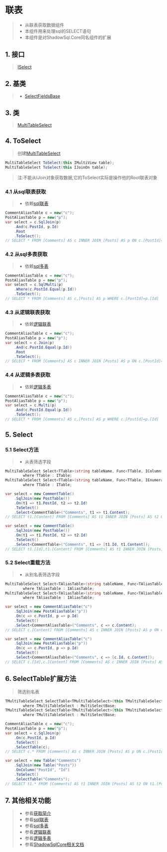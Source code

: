 # 联表
>* 从联表获取数据组件
>* 本组件用来处理sql的SELECT语句
>* 本组件是对ShadowSql.Core同名组件的扩展

## 1. 接口
>[ISelect](/api/ShadowSql.Select.ISelect.html)

## 2. 基类
>* [SelectFieldsBase](/api/ShadowSql.Select.SelectFieldsBase.html)

## 3. 类
>[MultiTableSelect](/api/ShadowSql.Select.MultiTableSelect.html)

## 4. ToSelect
>创建[MultiTableSelect](/api/ShadowSql.Select.MultiTableSelect.html)
~~~csharp
MultiTableSelect ToSelect(this IMultiView table);
MultiTableSelect ToSelect(this IJoinOn table);
~~~
>注:不能从IJoin对象获取数据,它的ToSelect实际是操作他的Root联表对象

### 4.1 从sql联表获取
>* 依赖[sql联表](../sqlquery/join.md)
~~~csharp
CommentAliasTable c = new("c");
PostAliasTable p = new("p");
var select = c.SqlJoin(p)
    .And(c.PostId, p.Id)
    .Root
    .ToSelect();
// SELECT * FROM [Comments] AS c INNER JOIN [Posts] AS p ON c.[PostId]=p.[Id]
~~~

### 4.2 从sql多表获取
>* 依赖[sql多表](../sqlquery/multi.md)
~~~csharp
CommentAliasTable c = new("c");
PostAliasTable p = new("p");
var select = c.SqlMulti(p)
    .Where(c.PostId.Equal(p.Id))
    .ToSelect();
// SELECT * FROM [Comments] AS c,[Posts] AS p WHERE c.[PostId]=p.[Id]
~~~

### 4.3 从逻辑联表获取
>* 依赖[逻辑联表](../query/join.md)
~~~csharp
CommentAliasTable c = new("c");
PostAliasTable p = new("p");
var select = c.Join(p)
    .And(c.PostId.Equal(p.Id))
    .Root
    .ToSelect();
// SELECT * FROM [Comments] AS c INNER JOIN [Posts] AS p ON c.[PostId]=p.[Id]
~~~

### 4.4 从逻辑多表获取
>* 依赖[逻辑多表](../query/multi.md)
~~~csharp
CommentAliasTable c = new("c");
PostAliasTable p = new("p");
var select = c.Multi(p)
    .And(c.PostId.Equal(p.Id))
    .ToSelect();
// SELECT * FROM [Comments] AS c,[Posts] AS p WHERE c.[PostId]=p.[Id]
~~~

## 5. Select
### 5.1 Select方法
>* 从表筛选字段
~~~csharp
MultiTableSelect Select<TTable>(string tableName, Func<TTable, IColumn> select)
        where TTable : ITable;
MultiTableSelect Select<TTable>(string tableName, Func<TTable, IEnumerable<IColumn>> select)
        where TTable : ITable;
~~~
~~~csharp
var select = new CommentTable()
    .SqlJoin(new PostTable())
    .On(t1 => t1.PostId, t2 => t2.Id)
    .ToSelect()
    .Select<CommentTable>("Comments", t1 => t1.Content);
// SELECT t1.[Content] FROM [Comments] AS t1 INNER JOIN [Posts] AS t2 ON t1.[PostId]=t2.[Id]
~~~
~~~csharp
var select = new CommentTable()
    .SqlJoin(new PostTable())
    .On(t1 => t1.PostId, t2 => t2.Id)
    .ToSelect()
    .Select<CommentTable>("Comments", t1 => [t1.Id, t1.Content]);
// SELECT t1.[Id],t1.[Content] FROM [Comments] AS t1 INNER JOIN [Posts] AS t2 ON t1.[PostId]=t2.[Id]
~~~

### 5.2 Select重载方法
>* 从别名表筛选字段
~~~csharp
MultiTableSelect Select<TAliasTable>(string tableName, Func<TAliasTable, IFieldView> select)
        where TAliasTable : IAliasTable;
MultiTableSelect Select<TAliasTable>(string tableName, Func<TAliasTable, IEnumerable<IFieldView>> select)
        where TAliasTable : IAliasTable;
~~~
~~~csharp
var select = new CommentAliasTable("c")
    .SqlJoin(new PostAliasTable("p"))
    .On(c => c.PostId, p => p.Id)
    .ToSelect()
    .Select<CommentAliasTable>("Comments", c => c.Content);
// SELECT c.[Content] FROM [Comments] AS c INNER JOIN [Posts] AS p ON c.[PostId]=p.[Id]
~~~
~~~csharp
var select = new CommentAliasTable("c")
    .SqlJoin(new PostAliasTable("p"))
    .On(c => c.PostId, p => p.Id)
    .ToSelect()
    .Select<CommentAliasTable>("Comments", c => [c.Id, c.Content]);
// SELECT c.[Id],c.[Content] FROM [Comments] AS c INNER JOIN [Posts] AS p ON c.[PostId]=p.[Id]
~~~

## 6. SelectTable扩展方法
>筛选别名表
~~~csharp
TMultiTableSelect SelectTable<TMultiTableSelect>(this TMultiTableSelect multiSelect, IAliasTable aliasTable)
        where TMultiTableSelect : MultiSelectBase;
TMultiTableSelect SelectTable<TMultiTableSelect>(this TMultiTableSelect multiSelect, string tableName)
        where TMultiTableSelect : MultiSelectBase;
~~~
~~~csharp
CommentAliasTable c = new("c");
PostAliasTable p = new("p");
var select = c.SqlJoin(p)
    .On(c.PostId, p.Id)
    .ToSelect()
    .SelectTable(c);
// SELECT c.* FROM [Comments] AS c INNER JOIN [Posts] AS p ON c.[PostId]=p.[Id]
~~~
~~~csharp
var select = new Table("Comments")
    .SqlJoin(new Table("Posts"))
    .OnColumn("PostId", "Id")
    .ToSelect()
    .SelectTable("Comments");
// SELECT t1.* FROM [Comments] AS t1 INNER JOIN [Posts] AS t2 ON t1.[PostId]=t2.[Id]
~~~

## 7. 其他相关功能
>* 参看[获取简介](./index.md)
>* 参看[sql联表](../sqlquery/join.md)
>* 参看[sql多表](../sqlquery/multi.md)
>* 参看[逻辑联表](../query/join.md)
>* 参看[逻辑多表](../query/multi.md)
>* 参看[ShadowSqlCore相关文档](../../shadowcore/select/index.md)
